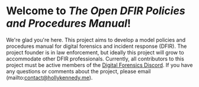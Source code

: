 # Welcome to _The Open DFIR Policies and Procedures Manual_!

We're glad you're here. This project aims to develop a model policies and procedures manual for digital forensics and incident response (DFIR). The project founder is in law enforcement, but ideally this project will grow to accommodate other DFIR professionals. Currently, all contributors to this project must be active members of the [Digital Forensics Discord](https://discord.com/invite/digitalforensics). If you have any questions or comments about the project, please email (mailto:contact@hollykennedy.me).
